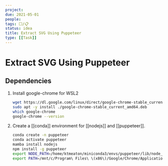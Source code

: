 ```yaml
---
project:
due: 2021-05-01
people:
tags: ⬜/📋 
status: idea
title: Extract SVG Using Puppeteer
type: [[Task]]
---
```


# Extract SVG Using Puppeteer

## Dependencies

1. Install google-chrome for WSL2
	```bash
	wget https://dl.google.com/linux/direct/google-chrome-stable_current_amd64.deb
	sudo apt -y install ./google-chrome-stable_current_amd64.deb
	which google-chrome
	google-chrome --version
	```

1. Create a [[conda]] environment for [[nodejs]] and [[puppeteer]].
	```bash
	conda create -n puppeteer
	conda activate puppeteer
	mamba install nodejs
	npm install -g puppeteer
	export NODE_PATH=/home/ktmeaton/miniconda3/envs/puppeteer/lib/node_modules
	export PATH=/mnt/c/Program\ Files\ \(x86\)/Google/Chrome/Application/:$PATH
	```